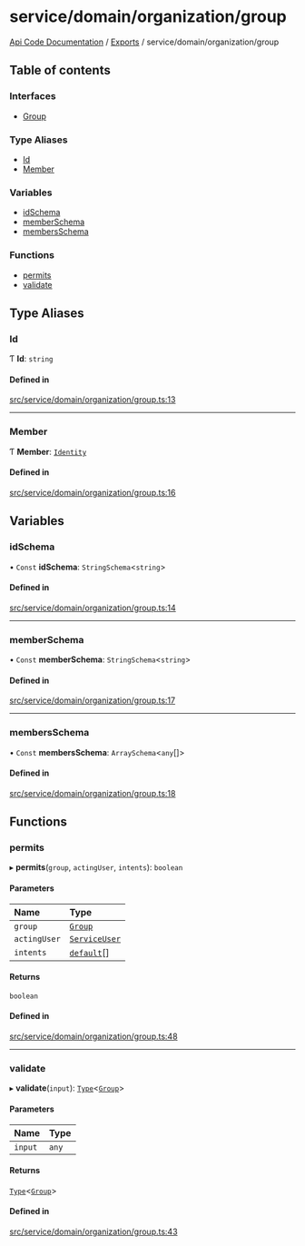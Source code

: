 # service/domain/organization/group
[Api Code Documentation](../README.md) / [Exports](../modules.md) / service/domain/organization/group

## Table of contents

### Interfaces

- [Group](../interfaces/service_domain_organization_group.Group.md)

### Type Aliases

- [Id](service_domain_organization_group.md#id)
- [Member](service_domain_organization_group.md#member)

### Variables

- [idSchema](service_domain_organization_group.md#idschema)
- [memberSchema](service_domain_organization_group.md#memberschema)
- [membersSchema](service_domain_organization_group.md#membersschema)

### Functions

- [permits](service_domain_organization_group.md#permits)
- [validate](service_domain_organization_group.md#validate)

## Type Aliases

### Id

Ƭ **Id**: `string`

#### Defined in

[src/service/domain/organization/group.ts:13](https://github.com/openkfw/TruBudget/blob/c993c60c/api/src/service/domain/organization/group.ts#L13)

___

### Member

Ƭ **Member**: [`Identity`](service_domain_organization_identity.md#identity)

#### Defined in

[src/service/domain/organization/group.ts:16](https://github.com/openkfw/TruBudget/blob/c993c60c/api/src/service/domain/organization/group.ts#L16)

## Variables

### idSchema

• `Const` **idSchema**: `StringSchema`\<`string`\>

#### Defined in

[src/service/domain/organization/group.ts:14](https://github.com/openkfw/TruBudget/blob/c993c60c/api/src/service/domain/organization/group.ts#L14)

___

### memberSchema

• `Const` **memberSchema**: `StringSchema`\<`string`\>

#### Defined in

[src/service/domain/organization/group.ts:17](https://github.com/openkfw/TruBudget/blob/c993c60c/api/src/service/domain/organization/group.ts#L17)

___

### membersSchema

• `Const` **membersSchema**: `ArraySchema`\<`any`[]\>

#### Defined in

[src/service/domain/organization/group.ts:18](https://github.com/openkfw/TruBudget/blob/c993c60c/api/src/service/domain/organization/group.ts#L18)

## Functions

### permits

▸ **permits**(`group`, `actingUser`, `intents`): `boolean`

#### Parameters

| Name | Type |
| :------ | :------ |
| `group` | [`Group`](../interfaces/service_domain_organization_group.Group.md) |
| `actingUser` | [`ServiceUser`](../interfaces/service_domain_organization_service_user.ServiceUser.md) |
| `intents` | [`default`](authz_intents.md#default)[] |

#### Returns

`boolean`

#### Defined in

[src/service/domain/organization/group.ts:48](https://github.com/openkfw/TruBudget/blob/c993c60c/api/src/service/domain/organization/group.ts#L48)

___

### validate

▸ **validate**(`input`): [`Type`](result.md#type)\<[`Group`](../interfaces/service_domain_organization_group.Group.md)\>

#### Parameters

| Name | Type |
| :------ | :------ |
| `input` | `any` |

#### Returns

[`Type`](result.md#type)\<[`Group`](../interfaces/service_domain_organization_group.Group.md)\>

#### Defined in

[src/service/domain/organization/group.ts:43](https://github.com/openkfw/TruBudget/blob/c993c60c/api/src/service/domain/organization/group.ts#L43)
